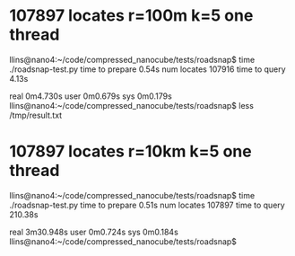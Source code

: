 # 107897 locates r=100m k=5     one thread
llins@nano4:~/code/compressed_nanocube/tests/roadsnap$ time ./roadsnap-test.py
time to prepare 0.54s num locates 107916
time to query 4.13s

real    0m4.730s
user    0m0.679s
sys     0m0.179s
llins@nano4:~/code/compressed_nanocube/tests/roadsnap$ less /tmp/result.txt

# 107897 locates r=10km k=5     one thread
llins@nano4:~/code/compressed_nanocube/tests/roadsnap$ time ./roadsnap-test.py
time to prepare 0.51s num locates 107897
time to query 210.38s

real    3m30.948s
user    0m0.724s
sys     0m0.184s
llins@nano4:~/code/compressed_nanocube/tests/roadsnap$

